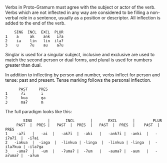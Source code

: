 Verbs in Proto-Gramurn must agree with the subject or actor of the verb. Verbs which are not inflected in any way are considered to be filling a non-verbal role in a sentence, usually as a position or descriptor. All inflection is added to the end of the verb.

```
    SING  INCL  EXCL  PLUR
1    a     ak    ank   iʔa
2    ia    lin   lin  ilaʔ
3    u     ʔu    au    aʔu
```

Singlar is used for a singular subject, inclusive and exclusive are used to match the second person or dual forms, and plural is used for numbers greater than dual.

In addition to inflecting by person and number, verbs inflect for person and tense: past and present. Tense marking follows the personal inflection.

```
      PAST     PRES
1      ʔī       i
2      kua      ga
3      maʔ      m
```

The full paradigm looks like this:

```
        SING       |       INCL       |       EXCL       |        PLUR
     PAST  |  PRES |   PAST  |  PRES  |   PAST  |  PRES  |    PAST  |  PRES
1    -aʔī   |   -ai  |   -akʔī  |  -aki   |   -ankʔī |  -anki  |   -iʔaʔī  |  -iʔai
2   -iakua  |  -iaga  |  -linkua | -linga  |  -linkua | -linga  |  -ilaʔkua | -ilaʔga
3    -umaʔ  |   -um  |   -ʔumaʔ |  -ʔum   |   -aumaʔ |  -aum   |   -aʔumaʔ |  -aʔum
```
